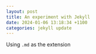 ```yaml
---
layout: post
title: An experiment with Jekyll
date: 2024-01-06 13:18:34 +1100
categories: jekyll update
---
```


Using `.md` as the extension
